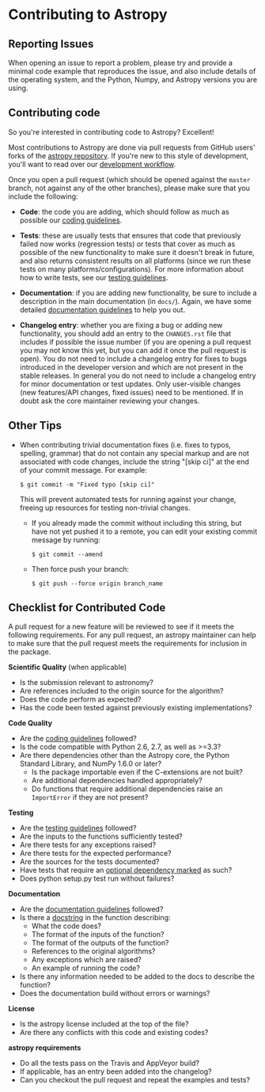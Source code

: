 Contributing to Astropy
=======================

Reporting Issues
----------------

When opening an issue to report a problem, please try and provide a minimal
code example that reproduces the issue, and also include details of the
operating system, and the Python, Numpy, and Astropy versions you are using.

Contributing code
-----------------

So you're interested in contributing code to Astropy? Excellent!

Most contributions to Astropy are done via pull requests from GitHub users'
forks of the [astropy repository](https://github.com/astropy/astropy). If you're new to this style of development,
you'll want to read over our [development workflow](http://docs.astropy.org/en/latest/development/workflow/development_workflow.html).

Once you open a pull request (which should be opened against the ``master``
branch, not against any of the other branches), please make sure that you
include the following:

- **Code**: the code you are adding, which should follow as much as possible
  our [coding guidelines](http://docs.astropy.org/en/latest/development/codeguide.html).

- **Tests**: these are usually tests that ensures that code that previously
  failed now works (regression tests) or tests that cover as much as possible
  of the new functionality to make sure it doesn't break in future, and also
  returns consistent results on all platforms (since we run these tests on many
  platforms/configurations). For more information about how to write tests, see
  our [testing guidelines](http://docs.astropy.org/en/latest/development/testguide.html).

- **Documentation**: if you are adding new functionality, be sure to include a
  description in the main documentation (in ``docs/``). Again, we have some
  detailed [documentation guidelines](http://docs.astropy.org/en/latest/development/docguide.html)
  to help you out.

- **Changelog entry**: whether you are fixing a bug or adding new
  functionality, you should add an entry to the ``CHANGES.rst`` file that
  includes if possible the issue number (if you are opening a pull request you
  may not know this yet, but you can add it once the pull request is open). You
  do not need to include a changelog entry for fixes to bugs introduced in the
  developer version and which are not present in the stable releases.  In
  general you do not need to include a changelog entry for minor documentation
  or test updates.  Only user-visible changes (new features/API changes, fixed
  issues) need to be mentioned.  If in doubt ask the core maintainer reviewing
  your changes.

Other Tips
----------

- When contributing trivial documentation fixes (i.e. fixes to typos, spelling,
  grammar) that do not contain any special markup and are not associated with code
  changes, include the string "[skip ci]" at the end of your commit message.
  For example:

      $ git commit -m "Fixed typo [skip ci]"

  This will prevent automated tests for running against your change, freeing
  up resources for testing non-trivial changes.

  - If you already made the commit without including this string, but have not
    yet pushed it to a remote, you can edit your existing commit message by
    running:

        $ git commit --amend

  - Then force push your branch:

        $ git push --force origin branch_name

Checklist for Contributed Code
------------------------------

A pull request for a new feature will be reviewed to see if it meets the following requirements.  For any pull request, an astropy maintainer can help to make sure that the pull request meets the requirements for inclusion in the package.

**Scientific Quality**
(when applicable)
  * Is the submission relevant to astronomy?
  * Are references included to the origin source for the algorithm?
  * Does the code perform as expected?
  * Has the code been tested against previously existing implementations?

**Code Quality**
  * Are the [coding guidelines](http://docs.astropy.org/en/latest/development/codeguide.html)
    followed?
  * Is the code compatible with Python 2.6, 2.7, as well as >=3.3?
  * Are there dependencies other than the Astropy core, the Python Standard
    Library, and NumPy 1.6.0 or later?
    * Is the package importable even if the C-extensions are not built?
    * Are additional dependencies handled appropriately?
    * Do functions that require additional dependencies  raise an `ImportError`
        if they are not present?

**Testing**
  * Are the [testing guidelines](http://docs.astropy.org/en/latest/development/testguide.html) followed?
  * Are the inputs to the functions sufficiently tested?
  * Are there tests for any exceptions raised?
  * Are there tests for the expected performance?
  * Are the sources for the tests documented?
  * Have tests that require an [optional dependency marked](http://docs.astropy.org/en/latest/development/testguide.html#tests-requiring-optional-dependencies) as such?
  * Does python setup.py test run without failures?

**Documentation**
  * Are the [documentation guidelines](http://docs.astropy.org/en/latest/development/docguide.html) followed?
  * Is there a [docstring](http://docs.astropy.org/en/latest/development/docrules.html) in the function describing:
    * What the code does?
    * The format of the inputs of the function?
    * The format of the outputs of the function?
    * References to the original algorithms?
    * Any exceptions which are raised?
    * An example of running the code?
  * Is there any information needed to be added to the docs to describe the function?
  * Does the documentation build without errors or warnings?

**License**
  * Is the astropy license included at the top of the file?
  * Are there any conflicts with this code and existing codes?

**astropy requirements**
  * Do all the tests pass on the Travis and AppVeyor build?
  * If applicable, has an entry been added into the changelog?
  * Can you checkout the pull request and repeat the examples and tests?

